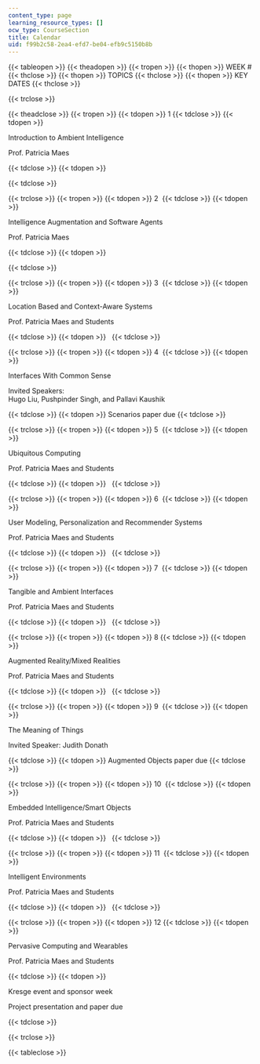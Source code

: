 ```yaml
---
content_type: page
learning_resource_types: []
ocw_type: CourseSection
title: Calendar
uid: f99b2c58-2ea4-efd7-be04-efb9c5150b8b
---
```


{{< tableopen >}}
{{< theadopen >}}
{{< tropen >}}
{{< thopen >}}
WEEK #
{{< thclose >}}
{{< thopen >}}
TOPICS
{{< thclose >}}
{{< thopen >}}
KEY DATES
{{< thclose >}}

{{< trclose >}}

{{< theadclose >}}
{{< tropen >}}
{{< tdopen >}}
1
{{< tdclose >}}
{{< tdopen >}}


Introduction to Ambient Intelligence

Prof. Patricia Maes


{{< tdclose >}}
{{< tdopen >}}

{{< tdclose >}}

{{< trclose >}}
{{< tropen >}}
{{< tdopen >}}
2 
{{< tdclose >}}
{{< tdopen >}}


Intelligence Augmentation and Software Agents

Prof. Patricia Maes


{{< tdclose >}}
{{< tdopen >}}

{{< tdclose >}}

{{< trclose >}}
{{< tropen >}}
{{< tdopen >}}
3 
{{< tdclose >}}
{{< tdopen >}}


Location Based and Context-Aware Systems

Prof. Patricia Maes and Students 


{{< tdclose >}}
{{< tdopen >}}
 
{{< tdclose >}}

{{< trclose >}}
{{< tropen >}}
{{< tdopen >}}
4 
{{< tdclose >}}
{{< tdopen >}}


Interfaces With Common Sense

Invited Speakers:  
Hugo Liu, Pushpinder Singh, and Pallavi Kaushik


{{< tdclose >}}
{{< tdopen >}}
Scenarios paper due
{{< tdclose >}}

{{< trclose >}}
{{< tropen >}}
{{< tdopen >}}
5 
{{< tdclose >}}
{{< tdopen >}}


Ubiquitous Computing

Prof. Patricia Maes and Students


{{< tdclose >}}
{{< tdopen >}}
 
{{< tdclose >}}

{{< trclose >}}
{{< tropen >}}
{{< tdopen >}}
6 
{{< tdclose >}}
{{< tdopen >}}


User Modeling, Personalization and Recommender Systems

Prof. Patricia Maes and Students


{{< tdclose >}}
{{< tdopen >}}
 
{{< tdclose >}}

{{< trclose >}}
{{< tropen >}}
{{< tdopen >}}
7 
{{< tdclose >}}
{{< tdopen >}}


Tangible and Ambient Interfaces

Prof. Patricia Maes and Students


{{< tdclose >}}
{{< tdopen >}}
 
{{< tdclose >}}

{{< trclose >}}
{{< tropen >}}
{{< tdopen >}}
8
{{< tdclose >}}
{{< tdopen >}}


Augmented Reality/Mixed Realities

Prof. Patricia Maes and Students


{{< tdclose >}}
{{< tdopen >}}
 
{{< tdclose >}}

{{< trclose >}}
{{< tropen >}}
{{< tdopen >}}
9 
{{< tdclose >}}
{{< tdopen >}}


The Meaning of Things

Invited Speaker: Judith Donath


{{< tdclose >}}
{{< tdopen >}}
Augmented Objects paper due
{{< tdclose >}}

{{< trclose >}}
{{< tropen >}}
{{< tdopen >}}
10 
{{< tdclose >}}
{{< tdopen >}}


Embedded Intelligence/Smart Objects

Prof. Patricia Maes and Students


{{< tdclose >}}
{{< tdopen >}}
 
{{< tdclose >}}

{{< trclose >}}
{{< tropen >}}
{{< tdopen >}}
11 
{{< tdclose >}}
{{< tdopen >}}


Intelligent Environments

Prof. Patricia Maes and Students


{{< tdclose >}}
{{< tdopen >}}
 
{{< tdclose >}}

{{< trclose >}}
{{< tropen >}}
{{< tdopen >}}
12
{{< tdclose >}}
{{< tdopen >}}


Pervasive Computing and Wearables

Prof. Patricia Maes and Students


{{< tdclose >}}
{{< tdopen >}}


Kresge event and sponsor week

Project presentation and paper due


{{< tdclose >}}

{{< trclose >}}

{{< tableclose >}}
